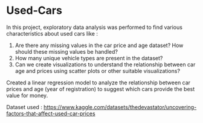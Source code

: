 # Used-Cars
In this project, exploratory data analysis was performed to find various characteristics about used cars like :
1) Are there any missing values in the car price and age dataset? How should these missing values be handled?
2) How many unique vehicle types are present in the dataset?
3) Can we create visualizations to understand the relationship between car age and prices using scatter plots or other suitable visualizations?

Created a linear regression model to analyze the relationship between car prices and age (year of registration) to suggest which cars provide the best value for money.

Dataset used : https://www.kaggle.com/datasets/thedevastator/uncovering-factors-that-affect-used-car-prices



